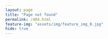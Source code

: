 ```yaml
---
layout: page
title: "Page not found"
permalink: /404.html
feature-img: "assets/img/feature_img_0.jpg"
hide: true
---
```


